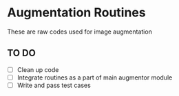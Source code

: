 # Augmentation Routines

These are raw codes used for image augmentation

## TO DO
 - [ ] Clean up code
 - [ ] Integrate routines as a part of main augmentor module
 - [ ] Write and pass test cases
